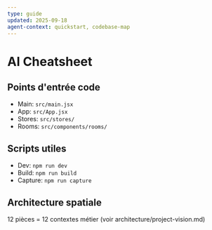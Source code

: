 ```yaml
---
type: guide
updated: 2025-09-18
agent-context: quickstart, codebase-map
---
```


# AI Cheatsheet

## Points d'entrée code
- Main: `src/main.jsx`
- App: `src/App.jsx`
- Stores: `src/stores/`
- Rooms: `src/components/rooms/`

## Scripts utiles
- Dev: `npm run dev`
- Build: `npm run build`
- Capture: `npm run capture`

## Architecture spatiale
12 pièces = 12 contextes métier (voir architecture/project-vision.md)
